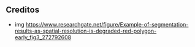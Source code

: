 
## Creditos
* img  https://www.researchgate.net/figure/Example-of-segmentation-results-as-spatial-resolution-is-degraded-red-polygon-early_fig3_272792608
